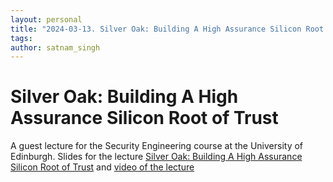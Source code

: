 ```yaml
---
layout: personal
title: "2024-03-13. Silver Oak: Building A High Assurance Silicon Root of Trust"
tags:
author: satnam_singh
---
```

# Silver Oak: Building A High Assurance Silicon Root of Trust
A guest lecture for the Security Engineering course at the University of Edinburgh. Slides for the lecture [Silver Oak: Building A High Assurance Silicon Root of Trust](https://docs.google.com/presentation/d/1-NpizXUPr9tYVQ8jNfe__p1L9wvNy5vCsIrjEQluMH4/edit#slide=id.g9c5baa8642_0_73) and [video of the lecture](https://www.youtube.com/watch?v=ujmgPCIWuU4)